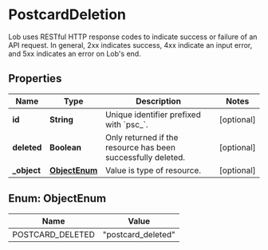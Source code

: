 

# PostcardDeletion

Lob uses RESTful HTTP response codes to indicate success or failure of an API request. In general, 2xx indicates success, 4xx indicate an input error, and 5xx indicates an error on Lob's end.

## Properties

Name | Type | Description | Notes
------------ | ------------- | ------------- | -------------
**id** | **String** | Unique identifier prefixed with &#x60;psc_&#x60;. |  [optional]
**deleted** | **Boolean** | Only returned if the resource has been successfully deleted. |  [optional]
**_object** | [**ObjectEnum**](#ObjectEnum) | Value is type of resource. |  [optional]



## Enum: ObjectEnum

Name | Value
---- | -----
POSTCARD_DELETED | &quot;postcard_deleted&quot;



